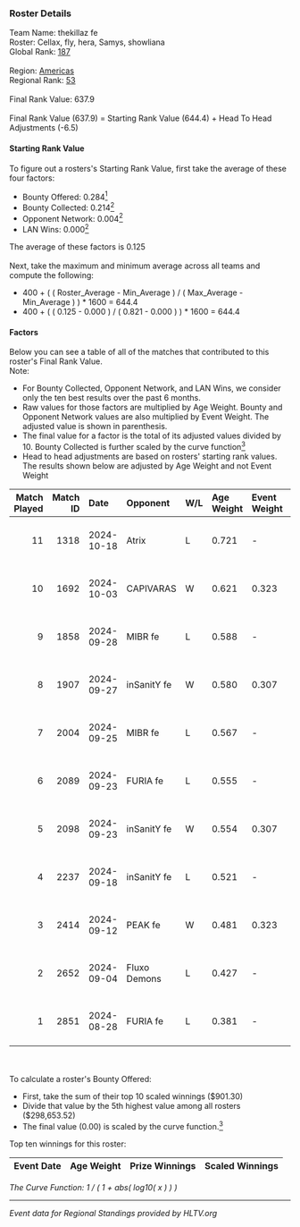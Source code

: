 ### Roster Details<br />
Team Name: thekillaz fe<br />
Roster: Cellax, fly, hera, Samys, showliana<br />
Global Rank: [187](../../standings_global_2024_12_31.md)<br />
<br />
Region: [Americas]( ../../standings_americas_2024_12_31.md)<br />
Regional Rank: [53]( ../../standings_americas_2024_12_31.md)<br />
<br />
Final Rank Value:  637.9<br />
<br />
Final Rank Value (637.9) = Starting Rank Value (644.4) + Head To Head Adjustments (-6.5)<br />

#### Starting Rank Value<br />
To figure out a rosters's Starting Rank Value, first take the average of these four factors:<br />
- Bounty Offered: 0.284[<sup>1</sup>](#table2)
- Bounty Collected: 0.214[<sup>2</sup>](#table1)
- Opponent Network: 0.004[<sup>2</sup>](#table1)
- LAN Wins: 0.000[<sup>2</sup>](#table1)

The average of these factors is 0.125<br />
<br />
Next, take the maximum and minimum average across all teams and compute the following:<br />
- 400 + ( ( Roster_Average - Min_Average ) / ( Max_Average - Min_Average ) ) * 1600 = 644.4
- 400 + ( ( 0.125 - 0.000 ) / ( 0.821 - 0.000 ) ) * 1600 = 644.4


#### Factors<br />
Below you can see a table of all of the matches that contributed to this roster's Final Rank Value.<br />
Note:<br />

- For Bounty Collected, Opponent Network, and LAN Wins, we consider only the ten best results over the past 6 months.
- Raw values for those factors are multiplied by Age Weight. Bounty and Opponent Network values are also multiplied by Event Weight. The adjusted value is shown in parenthesis.
- The final value for a factor is the total of its adjusted values divided by 10. Bounty Collected is further scaled by the curve function[<sup>3</sup>](#curveFunction)
- Head to head adjustments are based on rosters' starting rank values. The results shown below are adjusted by Age Weight and not Event Weight
<span id="table1"></span><br />


| Match Played | Match ID | Date       | Opponent     | W/L | Age Weight | Event Weight | Bounty Collected | Opponent Network | LAN Wins  | H2H Adj. | Roster                                    |
| -: | -: | :- | :- | :- | :- | :- | :- | :- | :- | -: | :- |
|           11 |     1318 | 2024-10-18 | Atrix        | L   | 0.721      | -            | -                | -                | -         |   -10.55 | Cellax, fly, hera, Samys, showliana       |
|           10 |     1692 | 2024-10-03 | CAPIVARAS    | W   | 0.621      | 0.323        | 0.003 (0.001)    | 0.000 (0.000)    | 0 (0.000) |     6.29 | Cellax, fly, hera, Samys, showliana       |
|            9 |     1858 | 2024-09-28 | MIBR fe      | L   | 0.588      | -            | -                | -                | -         |    -7.84 | Cellax, fly, hera, Samys, showliana       |
|            8 |     1907 | 2024-09-27 | inSanitY fe  | W   | 0.580      | 0.307        | 0.003 (0.001)    | 0.092 (0.016)    | 0 (0.000) |     9.48 | Cellax, fly, hera, Samys, showliana       |
|            7 |     2004 | 2024-09-25 | MIBR fe      | L   | 0.567      | -            | -                | -                | -         |    -7.72 | Cellax, fly, hera, Samys, showliana       |
|            6 |     2089 | 2024-09-23 | FURIA fe     | L   | 0.555      | -            | -                | -                | -         |    -0.65 | Cellax, fly, hera, Samys, showliana       |
|            5 |     2098 | 2024-09-23 | inSanitY fe  | W   | 0.554      | 0.307        | 0.003 (0.001)    | 0.092 (0.016)    | 0 (0.000) |     9.18 | Cellax, fly, hera, Samys, showliana       |
|            4 |     2237 | 2024-09-18 | inSanitY fe  | L   | 0.521      | -            | -                | -                | -         |    -7.92 | brunakiller, Cellax, fly, hera, showliana |
|            3 |     2414 | 2024-09-12 | PEAK fe      | W   | 0.481      | 0.323        | 0.003 (0.000)    | 0.031 (0.005)    | 0 (0.000) |     7.01 | brunakiller, Cellax, fly, hera, showliana |
|            2 |     2652 | 2024-09-04 | Fluxo Demons | L   | 0.427      | -            | -                | -                | -         |    -3.34 | Cellax, fly, hera, Samys, showliana       |
|            1 |     2851 | 2024-08-28 | FURIA fe     | L   | 0.381      | -            | -                | -                | -         |    -0.44 | Cellax, fly, hera, Samys, showliana       |

<br />
<span id="table2"></span><br />
To calculate a roster's Bounty Offered:<br />

- First, take the sum of their top 10 scaled winnings ($901.30)
- Divide that value by the 5th highest value among all rosters ($298,653.52)
- The final value (0.00) is scaled by the curve function.[<sup>3</sup>](#curveFunction)

Top ten winnings for this roster:<br />

| Event Date | Age Weight | Prize Winnings | Scaled Winnings |
| :- | -: | :- | :- |


<span id="curveFunction"></span>_The Curve Function: 1 / ( 1 + abs( log10( x ) ) )_<br />

---
_Event data for Regional Standings provided by HLTV.org_<br />
